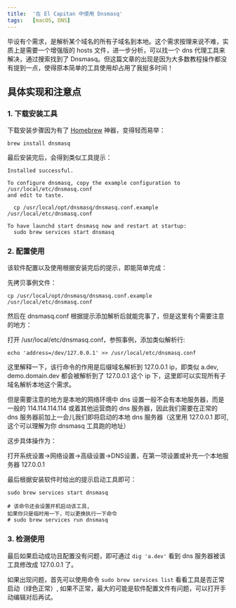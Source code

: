 ```yaml
---
title:  '在 El Capitan 中使用 Dnsmasq'
tags:   [macOS, DNS]
---
```


毕设有个需求，是解析某个域名的所有子域名到本地。这个需求按理来说不难，实质上是需要一个增强版的 hosts 文件，进一步分析，可以找一个 dns 代理工具来解决，通过搜索找到了 Dnsmasq。但这篇文章的出现是因为大多数教程操作都没有提到一点，使得原本简单的工具使用却占用了我挺多时间！

## 具体实现和注意点

### 1. 下载安装工具

下载安装步骤因为有了 [Homebrew](https://brew.sh/) 神器，变得轻而易举：

```shell
brew install dnsmasq
```

最后安装完后，会得到类似工具提示：

```shell
Installed successful.

To configure dnsmasq, copy the example configuration to /usr/local/etc/dnsmasq.conf
and edit to taste.

  cp /usr/local/opt/dnsmasq/dnsmasq.conf.example /usr/local/etc/dnsmasq.conf

To have launchd start dnsmasq now and restart at startup:
  sudo brew services start dnsmasq
```

### 2. 配置使用

该软件配置以及使用根据安装完后的提示，即能简单完成：

先拷贝事例文件：

```shell
cp /usr/local/opt/dnsmasq/dnsmasq.conf.example /usr/local/etc/dnsmasq.conf
```

然后在 dnsmasq.conf
根据提示添加解析后就能完事了，但是这里有个需要注意的地方：

打开 /usr/local/etc/dnsmasq.conf，参照事例，添加类似解析行:

```shell
echo 'address=/dev/127.0.0.1' >> /usr/local/etc/dnsmasq.conf
```

这里解释一下，该行命令的作用是后缀域名解析到 127.0.0.1 ip，即类似 a.dev,
demo.domain.dev 都会被解析到了 127.0.0.1 这个 ip
下，这里即可以实现所有子域名解析本地这个需求。

但是需要注意的地方是本地的网络环境中 dns
设置一般不会有本地服务器，而是一般的 114.114.114.114 或着其他运营商的
dns 服务器，因此我们需要在正常的 dns
服务器前加上一会儿我们即将启动的本地 dns 服务器（这里用 127.0.0.1 即可, 这个可以理解为你 dnsmasq 工具跑的地址）

这步具体操作为：

打开系统设置->网络设置->高级设置->DNS设置，在第一项设置或补充一个本地服务器
127.0.0.1

最后根据安装软件时给出的提示启动工具即可：

```shell
sudo brew services start dnsmasq

# 该命令还会设置开机启动该工具,
如果你只是临时用一下，可以更换执行一下命令
# sudo brew services run dnsmasq
```

### 3. 检测使用

最后如果启动成功且配置没有问题，即可通过 `dig 'a.dev'` 看到 dns
服务器被该工具修改成 127.0.0.1 了。

如果出现问题，首先可以使用命令 `sudo brew services list`
看看工具是否正常启动（绿色正常）,
如果不正常，最大的可能是软件配置文件有问题，可以打开手动编辑对后再试。
